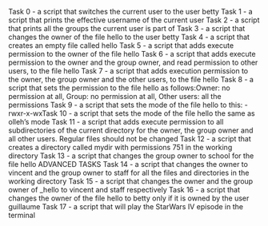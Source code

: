 Task 0 - a script that switches the current user to the user betty
Task 1 - a script that prints the effective username of the current user
Task 2 - a script that prints all the groups the current user is part of
Task 3 - a script that changes the owner of the file hello to the user betty
Task 4 - a script that creates an empty file called hello
Task 5 - a script that adds execute permission to the owner of the file hello
Task 6 - a script that adds execute permission to the owner and the group owner, and read permission to other users, to the file hello
Task 7 - a script that adds execution permission to the owner, the group owner and the other users, to the file hello
Task 8 - a script that sets the permission to the file hello as follows:Owner: no permission at all, Group: no permission at all, Other users: all the permissions
Task 9 - a script that sets the mode of the file hello to this: -rwxr-x-wxTask 10 - a script that sets the mode of the file hello the same as olleh’s mode
Task 11 - a script that adds execute permission to all subdirectories of the current directory for the owner, the group owner and all other users. Regular files should not be changed
Task 12 - a script that creates a directory called mydir with permissions 751 in the working directory
Task 13 - a script that changes the group owner to school for the file hello
ADVANCED TASKS
Task 14 - a script that changes the owner to vincent and the group owner to staff for all the files and directories in the working directory
Task 15 - a script that changes the owner and the group owner of _hello to vincent and staff respectively
Task 16 - a script that changes the owner of the file hello to betty only if it is owned by the user guillaume
Task 17 - a script that will play the StarWars IV episode in the terminal
